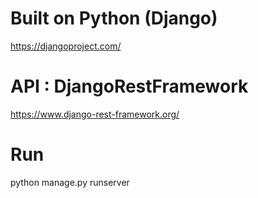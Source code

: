 # Built on Python (Django)

https://djangoproject.com/


# API : DjangoRestFramework

https://www.django-rest-framework.org/


# Run 

python manage.py runserver